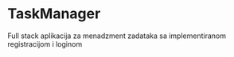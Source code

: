 # TaskManager

Full stack aplikacija za menadzment zadataka sa implementiranom registracijom i loginom